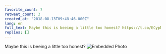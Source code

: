 ```yaml
---
favorite_count: 7
retweet_count: 3
created_at: "2018-08-13T09:48:46.000Z"
lang: en
full_text: Maybe this is beeing a little too honest? https://t.co/ECypNYUaMJ
replies: []
---
```


Maybe this is beeing a little too honest?
![Embedded Photo](https://twitter-media-coderbyheart.s3.eu-north-1.amazonaws.com/1028941423939395585-DkeIuYKXcAUYMWZ.jpg)
